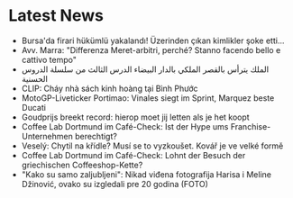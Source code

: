 # Latest News
-  Bursa'da firari hükümlü yakalandı! Üzerinden çıkan kimlikler şoke etti...
-  Avv. Marra: "Differenza Meret-arbitri, perché? Stanno facendo bello e cattivo tempo"
-  الملك يترأس بالقصر الملكي بالدار البيضاء الدرس الثالث من سلسلة الدروس الحسنية
-  CLIP: Cháy nhà sách kinh hoàng tại Bình Phước
-  MotoGP-Liveticker Portimao: Vinales siegt im Sprint, Marquez beste Ducati
-  Goudprijs breekt record: hierop moet jij letten als je het koopt
-  Coffee Lab Dortmund im Café-Check: Ist der Hype ums Franchise-Unternehmen berechtigt?
-  Veselý: Chytil na křídle? Musí se to vyzkoušet. Kovář je ve velké formě
-  Coffee Lab Dortmund im Café-Check: Lohnt der Besuch der griechischen Coffeeshop-Kette?
-  "Kako su samo zaljubljeni": Nikad viđena fotografija Harisa i Meline Džinović, ovako su izgledali pre 20 godina (FOTO)
